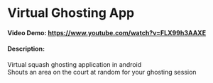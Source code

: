 # Virtual Ghosting App 
#### Video Demo:  <https://www.youtube.com/watch?v=FLX99h3AAXE> 
#### Description: 
Virtual squash ghosting application in android \
Shouts an area on the court at random for your ghosting session

